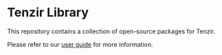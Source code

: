 # Tenzir Library

This repository contains a collection of open-source packages for Tenzir.

Please refer to our [user
guide](https://docs.tenzir.com/installation/install-a-package) for more
information.

